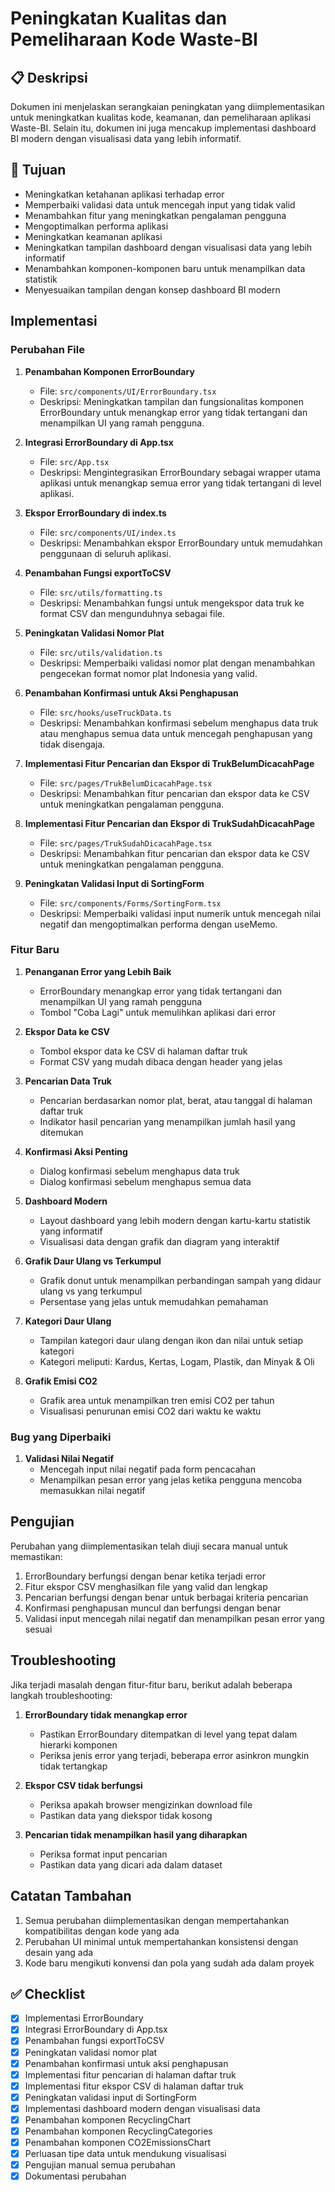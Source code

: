 # Peningkatan Kualitas dan Pemeliharaan Kode Waste-BI

## 📋 Deskripsi
Dokumen ini menjelaskan serangkaian peningkatan yang diimplementasikan untuk meningkatkan kualitas kode, keamanan, dan pemeliharaan aplikasi Waste-BI. Selain itu, dokumen ini juga mencakup implementasi dashboard BI modern dengan visualisasi data yang lebih informatif.

## 🎯 Tujuan
- Meningkatkan ketahanan aplikasi terhadap error
- Memperbaiki validasi data untuk mencegah input yang tidak valid
- Menambahkan fitur yang meningkatkan pengalaman pengguna
- Mengoptimalkan performa aplikasi
- Meningkatkan keamanan aplikasi
- Meningkatkan tampilan dashboard dengan visualisasi data yang lebih informatif
- Menambahkan komponen-komponen baru untuk menampilkan data statistik
- Menyesuaikan tampilan dengan konsep dashboard BI modern

## Implementasi

### Perubahan File

1. **Penambahan Komponen ErrorBoundary**
   - File: `src/components/UI/ErrorBoundary.tsx`
   - Deskripsi: Meningkatkan tampilan dan fungsionalitas komponen ErrorBoundary untuk menangkap error yang tidak tertangani dan menampilkan UI yang ramah pengguna.

2. **Integrasi ErrorBoundary di App.tsx**
   - File: `src/App.tsx`
   - Deskripsi: Mengintegrasikan ErrorBoundary sebagai wrapper utama aplikasi untuk menangkap semua error yang tidak tertangani di level aplikasi.

3. **Ekspor ErrorBoundary di index.ts**
   - File: `src/components/UI/index.ts`
   - Deskripsi: Menambahkan ekspor ErrorBoundary untuk memudahkan penggunaan di seluruh aplikasi.

4. **Penambahan Fungsi exportToCSV**
   - File: `src/utils/formatting.ts`
   - Deskripsi: Menambahkan fungsi untuk mengekspor data truk ke format CSV dan mengunduhnya sebagai file.

5. **Peningkatan Validasi Nomor Plat**
   - File: `src/utils/validation.ts`
   - Deskripsi: Memperbaiki validasi nomor plat dengan menambahkan pengecekan format nomor plat Indonesia yang valid.

6. **Penambahan Konfirmasi untuk Aksi Penghapusan**
   - File: `src/hooks/useTruckData.ts`
   - Deskripsi: Menambahkan konfirmasi sebelum menghapus data truk atau menghapus semua data untuk mencegah penghapusan yang tidak disengaja.

7. **Implementasi Fitur Pencarian dan Ekspor di TrukBelumDicacahPage**
   - File: `src/pages/TrukBelumDicacahPage.tsx`
   - Deskripsi: Menambahkan fitur pencarian dan ekspor data ke CSV untuk meningkatkan pengalaman pengguna.

8. **Implementasi Fitur Pencarian dan Ekspor di TrukSudahDicacahPage**
   - File: `src/pages/TrukSudahDicacahPage.tsx`
   - Deskripsi: Menambahkan fitur pencarian dan ekspor data ke CSV untuk meningkatkan pengalaman pengguna.

9. **Peningkatan Validasi Input di SortingForm**
   - File: `src/components/Forms/SortingForm.tsx`
   - Deskripsi: Memperbaiki validasi input numerik untuk mencegah nilai negatif dan mengoptimalkan performa dengan useMemo.

### Fitur Baru

1. **Penanganan Error yang Lebih Baik**
   - ErrorBoundary menangkap error yang tidak tertangani dan menampilkan UI yang ramah pengguna
   - Tombol "Coba Lagi" untuk memulihkan aplikasi dari error

2. **Ekspor Data ke CSV**
   - Tombol ekspor data ke CSV di halaman daftar truk
   - Format CSV yang mudah dibaca dengan header yang jelas

3. **Pencarian Data Truk**
   - Pencarian berdasarkan nomor plat, berat, atau tanggal di halaman daftar truk
   - Indikator hasil pencarian yang menampilkan jumlah hasil yang ditemukan

4. **Konfirmasi Aksi Penting**
   - Dialog konfirmasi sebelum menghapus data truk
   - Dialog konfirmasi sebelum menghapus semua data

5. **Dashboard Modern**
   - Layout dashboard yang lebih modern dengan kartu-kartu statistik yang informatif
   - Visualisasi data dengan grafik dan diagram yang interaktif

6. **Grafik Daur Ulang vs Terkumpul**
   - Grafik donut untuk menampilkan perbandingan sampah yang didaur ulang vs yang terkumpul
   - Persentase yang jelas untuk memudahkan pemahaman

7. **Kategori Daur Ulang**
   - Tampilan kategori daur ulang dengan ikon dan nilai untuk setiap kategori
   - Kategori meliputi: Kardus, Kertas, Logam, Plastik, dan Minyak & Oli

8. **Grafik Emisi CO2**
   - Grafik area untuk menampilkan tren emisi CO2 per tahun
   - Visualisasi penurunan emisi CO2 dari waktu ke waktu

### Bug yang Diperbaiki

1. **Validasi Nilai Negatif**
   - Mencegah input nilai negatif pada form pencacahan
   - Menampilkan pesan error yang jelas ketika pengguna mencoba memasukkan nilai negatif

## Pengujian

Perubahan yang diimplementasikan telah diuji secara manual untuk memastikan:

1. ErrorBoundary berfungsi dengan benar ketika terjadi error
2. Fitur ekspor CSV menghasilkan file yang valid dan lengkap
3. Pencarian berfungsi dengan benar untuk berbagai kriteria pencarian
4. Konfirmasi penghapusan muncul dan berfungsi dengan benar
5. Validasi input mencegah nilai negatif dan menampilkan pesan error yang sesuai

## Troubleshooting

Jika terjadi masalah dengan fitur-fitur baru, berikut adalah beberapa langkah troubleshooting:

1. **ErrorBoundary tidak menangkap error**
   - Pastikan ErrorBoundary ditempatkan di level yang tepat dalam hierarki komponen
   - Periksa jenis error yang terjadi, beberapa error asinkron mungkin tidak tertangkap

2. **Ekspor CSV tidak berfungsi**
   - Periksa apakah browser mengizinkan download file
   - Pastikan data yang diekspor tidak kosong

3. **Pencarian tidak menampilkan hasil yang diharapkan**
   - Periksa format input pencarian
   - Pastikan data yang dicari ada dalam dataset

## Catatan Tambahan

1. Semua perubahan diimplementasikan dengan mempertahankan kompatibilitas dengan kode yang ada
2. Perubahan UI minimal untuk mempertahankan konsistensi dengan desain yang ada
3. Kode baru mengikuti konvensi dan pola yang sudah ada dalam proyek

## ✅ Checklist

- [x] Implementasi ErrorBoundary
- [x] Integrasi ErrorBoundary di App.tsx
- [x] Penambahan fungsi exportToCSV
- [x] Peningkatan validasi nomor plat
- [x] Penambahan konfirmasi untuk aksi penghapusan
- [x] Implementasi fitur pencarian di halaman daftar truk
- [x] Implementasi fitur ekspor CSV di halaman daftar truk
- [x] Peningkatan validasi input di SortingForm
- [x] Implementasi dashboard modern dengan visualisasi data
- [x] Penambahan komponen RecyclingChart
- [x] Penambahan komponen RecyclingCategories
- [x] Penambahan komponen CO2EmissionsChart
- [x] Perluasan tipe data untuk mendukung visualisasi
- [x] Pengujian manual semua perubahan
- [x] Dokumentasi perubahan